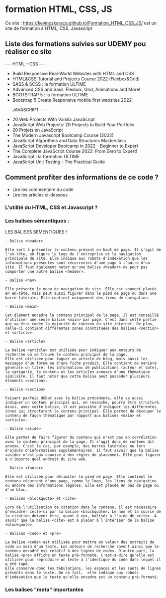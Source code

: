 # formation HTML, CSS, JS

Ce site : https://kevinozkaraca.github.io/Formation_HTML_CSS_JS/ est un site de formation à HTML, CSS, Javascript

## Liste des formations suivies sur UDEMY pou réaliser ce site

--- HTML - CSS ---

- Build Responsive Real-World Websites with HTML and CSS
- HTML&CSS Tutorial and Projects Course 2022 (Flexbox&Grid)
- SASS & SCSS : la formation ULTIME
- Advanced CSS and Sass: Flexbox, Grid, Animations and More!
- BOOTSTRAP 5 : la formation ULTIME
- Bootstrap 5 Create Responsive mobile first websites 2022

--- JAVASCRIPT ---

- 20 Web Projects With Vanilla JavaScript
- JavaScript Web Projects: 20 Projects to Build Your Portfolio
- 20 Projets en JavaScript
- The Modern Javascript Bootcamp Course (2022)
- JavaScript Algorithms and Data Structures Masterclass
- JavaScript Developer Bootcamp in 2022 - Beginner to Expert
- The Complete JavaScript Course 2022: From Zero to Expert!
- JavaScript : la formation ULTIME
- JavaScript Unit Testing - The Practical Guide

## Comment profiter des informations de ce code ?

- Lire les commentaire du code
- Lire les articles ci-dessous

### L'utilité du HTML, CSS et Javascript ?

### Les balises sémantiques :

LES BALISES SEMENTIQUES !

    - Balise <header>

    Elle sert à présenter le contenu présent en haut de page. Il s'agit de l'en-tête, où figure le logo de l'entreprise et la navigation principale du site. Elle indique aux robots d'indexation que les informations présentes sont récurrentes d'une page à l'autre d'un site. Il faut également noter qu'une balise <header> ne peut pas comporter une autre balise <header>.

    - Balise <nav>

    Elle présente le menu de navigation du site. Elle est souvent placée en en-tête, mais peut aussi figurer dans le pied de page ou dans une barre latérale. Elle contient uniquement des liens de navigation.

    - Balise <main>

    Cet élément encadre le contenu principal de la page. Il est conseillé d'utiliser une seule balise <main> par page. C'est dans cette partie que va être codée la majorité du contenu du site internet. De plus, celle-ci contient différentes zones constituées des balises <section> et <article>.

    - Balise <article>

    La balise <article> est utilisée pour indiquer aux moteurs de recherche où se trouve le contenu principal de la page.
    Elle est utilisée pour taguer un article de blog, mais aussi les messages d'un forum ou d'une fiche produit. Elle contient de manière générale un titre, les informations de publications (auteur et date), la catégorie, le contenu et les articles annexes d'une thématique similaire. Il faut noter que cette balise peut posséder plusieurs
    éléments <section>.

    - Balise <section>

    Faisant parfois débat avec la balise précédente, elle va aussi indiquer un contenu principal qui, en revanche, pourra être structuré. Ainsi, avec cette balise, il est possible d'indiquer les différentes zones qui structurent le contenu principal. Elle permet de découper le contenu de façon thématique par rapport aux balises <main> et <article>.

    - Balise <aside>

    Elle permet de faire figurer du contenu qui n'est pas en corrélation avec le contenu principal de la page. Il s'agit donc de contenu dit annexe. C'est le cas, par exemple, des barres latérales ou lors d'ajouts d'informations supplémentaires. Il faut savoir que la balise <aside> n'est pas soumise à des règles de placement. Elle peut figurer à n'importe quel endroit du site web.

    - Balise <footer>

    Elle est utilisée pour délimiter le pied de page. Elle contient le contenu récurrent d'une page, comme le logo, les liens de navigation ou encore des informations légales. Elle est placée en bas de page ou d'un bloc.

    - Balises <blockquote> et <cite>

    Lors de l'utilisation de citation dans le contenu, il est nécessaire d'encadrer celle-ci par la balise <blockquote>. Le nom et la source de la citation doivent être, quant à eux, balisés à l'aide de <cite>. À savoir que la balise <cite> est à placer à l'intérieur de la balise <blockquote>.

    - Balises <code> et <pre>

    La balise <code> est utilisée pour mettre en valeur des extraits de code au sein d'un texte. Les moteurs de recherche savent ainsi que le contenu encadré est relatif à des lignes de codes. D'autre part, la balise <pre> affiche un texte pré-formaté. C'est-à-dire qu'elle est utilisée pour reproduire un texte à l'identique du code dans lequel il a été tapé.
    Elle conserve donc les tabulations, les espaces et les sauts de lignes présents dans le texte. De ce fait,  elle indique aux robots d'indexation que le texte qu'elle encadre est un contenu pré-formaté.

### Les balises "meta" importantes
